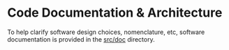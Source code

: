# Code Documentation & Architecture

To help clarify software design choices, nomenclature, etc, software documentation is provided in the [src/doc](.) directory.
